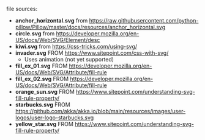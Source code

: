 file sources:

- **anchor_horizontal.svg** from https://raw.githubusercontent.com/python-pillow/Pillow/master/docs/resources/anchor_horizontal.svg
- **circle.svg** from https://developer.mozilla.org/en-US/docs/Web/SVG/Element/desc
- **kiwi.svg** from https://css-tricks.com/using-svg/
- **invader.svg** FROM https://www.sitepoint.com/css-with-svg/
  - Uses animation (not yet supported)
- **fill_ex_01.svg** FROM https://developer.mozilla.org/en-US/docs/Web/SVG/Attribute/fill-rule
- **fill_ex_02.svg**  FROM https://developer.mozilla.org/en-US/docs/Web/SVG/Attribute/fill-rule
- **orange_sun.svg** FROM https://www.sitepoint.com/understanding-svg-fill-rule-property/
- **starbucks.svg** FROM https://github.com/akka/akka.io/blob/main/resources/images/user-logos/user-logo-starbucks.svg
- **yellow_star.svg** FROM https://www.sitepoint.com/understanding-svg-fill-rule-property/